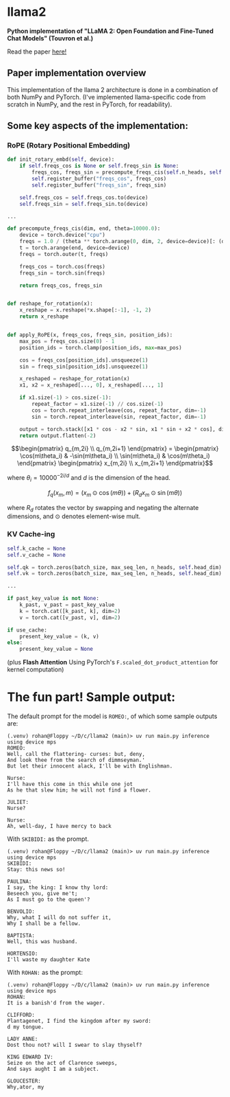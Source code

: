 # llama2
**Python implementation of "LLaMA 2: Open Foundation and Fine-Tuned Chat Models" (Touvron et al.)**

Read the paper [here!](https://arxiv.org/abs/2307.09288)

## Paper implementation overview
This implementation of the llama 2 architecture is done in a combination of both NumPy and PyTorch.
(I've implemented llama-specific code from scratch in NumPy, and the rest in PyTorch, for readability).

## Some key aspects of the implementation:

### RoPE (Rotary Positional Embedding)
```Python
def init_rotary_embd(self, device):
    if self.freqs_cos is None or self.freqs_sin is None:
        freqs_cos, freqs_sin = precompute_freqs_cis(self.n_heads, self.max_seq_len)
        self.register_buffer("freqs_cos", freqs_cos)
        self.register_buffer("freqs_sin", freqs_sin)

    self.freqs_cos = self.freqs_cos.to(device)
    self.freqs_sin = self.freqs_sin.to(device)

...

def precompute_freqs_cis(dim, end, theta=10000.0):
    device = torch.device("cpu")
    freqs = 1.0 / (theta ** torch.arange(0, dim, 2, device=device)[: (dim // 2)].float() / dim)
    t = torch.arange(end, device=device)
    freqs = torch.outer(t, freqs)

    freqs_cos = torch.cos(freqs)
    freqs_sin = torch.sin(freqs)

    return freqs_cos, freqs_sin


def reshape_for_rotation(x):
    x_reshape = x.reshape(*x.shape[:-1], -1, 2)
    return x_reshape


def apply_RoPE(x, freqs_cos, freqs_sin, position_ids):
    max_pos = freqs_cos.size(0) - 1
    position_ids = torch.clamp(position_ids, max=max_pos)

    cos = freqs_cos[position_ids].unsqueeze(1)
    sin = freqs_sin[position_ids].unsqueeze(1)

    x_reshaped = reshape_for_rotation(x)
    x1, x2 = x_reshaped[..., 0], x_reshaped[..., 1]

    if x1.size(-1) > cos.size(-1):
        repeat_factor = x1.size(-1) // cos.size(-1)
        cos = torch.repeat_interleave(cos, repeat_factor, dim=-1)
        sin = torch.repeat_interleave(sin, repeat_factor, dim=-1)

    output = torch.stack([x1 * cos - x2 * sin, x1 * sin + x2 * cos], dim=-1)
    return output.flatten(-2)
```

```math
\begin{pmatrix}
q_{m,2i} \\
q_{m,2i+1}
\end{pmatrix}
=
\begin{pmatrix}
\cos(m\theta_i) & -\sin(m\theta_i) \\
\sin(m\theta_i) & \cos(m\theta_i)
\end{pmatrix}
\begin{pmatrix}
x_{m,2i} \\
x_{m,2i+1}
\end{pmatrix}
```

where $\theta_i = 10000^{-2i/d}$ and $d$ is the dimension of the head.

```math
f_q(x_m, m) = (x_m \odot \cos(m\theta)) + (R_d x_m \odot \sin(m\theta))
```

where $R_d$ rotates the vector by swapping and negating the alternate dimensions, and $\odot$ denotes element-wise mult.


### KV Cache-ing
```Python
self.k_cache = None
self.v_cache = None

self.qk = torch.zeros(batch_size, max_seq_len, n_heads, self.head_dim)
self.vk = torch.zeros(batch_size, max_seq_len, n_heads, self.head_dim)

...

if past_key_value is not None:
    k_past, v_past = past_key_value
    k = torch.cat([k_past, k], dim=2)
    v = torch.cat([v_past, v], dim=2)

if use_cache:
    present_key_value = (k, v)
else:
    present_key_value = None
```

(plus **Flash Attention** Using PyTorch's `F.scaled_dot_product_attention` for kernel computation)


# The fun part! Sample output:
The default prompt for the model is `ROMEO:`, of which some sample outputs are:
```
(.venv) rohan@Floppy ~/D/c/llama2 (main)> uv run main.py inference
using device mps
ROMEO:
Well, call the flattering- curses: but, deny,
And look thee from the search of dimmseyman.'
But let their innocent alack, I'll be with Englishman.

Nurse:
I'll have this come in this while one jot
As he that slew him; he will not find a flower.

JULIET:
Nurse?

Nurse:
Ah, well-day, I have mercy to back
```

With `SKIBIDI:` as the prompt.
```
(.venv) rohan@Floppy ~/D/c/llama2 (main)> uv run main.py inference
using device mps
SKIBIDI:
Stay: this news so!

PAULINA:
I say, the king: I know thy lord:
Beseech you, give me't;
As I must go to the queen'?

BENVOLIO:
Why, what I will do not suffer it,
Why I shall be a fellow.

BAPTISTA:
Well, this was husband.

HORTENSIO:
I'll waste my daughter Kate
```

With `ROHAN:` as the prompt:
```
(.venv) rohan@Floppy ~/D/c/llama2 (main)> uv run main.py inference
using device mps
ROHAN:
It is a banish'd from the wager.

CLIFFORD:
Plantagenet, I find the kingdom after my sword:
d my tongue.

LADY ANNE:
Dost thou not? will I swear to slay thyself?

KING EDWARD IV:
Seize on the act of Clarence sweeps,
And says aught I am a subject.

GLOUCESTER:
Why,ator, my
```
